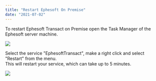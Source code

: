 ```yaml
---
title: "Restart Ephesoft On Premise"
date: "2021-07-02"
---
```


To restart Ephesoft Transact on Premise open the Task Manager of the Ephesoft server machine.

![](/_images/doc2/Bildschirmfoto-2021-07-05-um-16.28.36-1024x892.png)

Select the service "EphesoftTransact", make a right click and select "Restart" from the menu.  
This will restart your service, which can take up to 5 minutes.

![](/_images/doc2/MicrosoftTeams-image-2.png)
